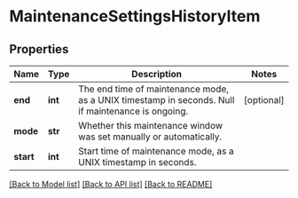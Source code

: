 # MaintenanceSettingsHistoryItem

## Properties
Name | Type | Description | Notes
------------ | ------------- | ------------- | -------------
**end** | **int** | The end time of maintenance mode, as a UNIX timestamp in seconds. Null if maintenance is ongoing. | [optional] 
**mode** | **str** | Whether this maintenance window was set manually or automatically. | 
**start** | **int** | Start time of maintenance mode, as a UNIX timestamp in seconds. | 

[[Back to Model list]](../README.md#documentation-for-models) [[Back to API list]](../README.md#documentation-for-api-endpoints) [[Back to README]](../README.md)


